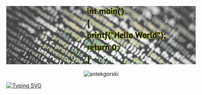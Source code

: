 <!--### Hi there 👋-->
![Screenshot](hello.jpg)

<p style="text-align: center;"><span>
<img  height="150px" src="https://github-readme-stats.vercel.app/api/top-langs?username=antekgorski&show_icons=true&locale=en&layout=compact&theme=transparent" alt="antekgorski" /> 
</span></p>

[![Typing SVG](https://readme-typing-svg.demolab.com?font=Fira+Code&pause=700&random=false&width=435&lines=Hello+I'm+Anthony)](https://git.io/typing-svg)


<!--
**antekgorski/antekgorski** is a ✨ _special_ ✨ repository because its `README.md` (this file) appears on your GitHub profile.

Here are some ideas to get you started:

- 🔭 I’m currently working on ...
- 🌱 I’m currently learning ...
- 👯 I’m looking to collaborate on ...
- 🤔 I’m looking for help with ...
- 💬 Ask me about ...
- 📫 How to reach me: ...
- 😄 Pronouns: ...
- ⚡ Fun fact: ...
-->
